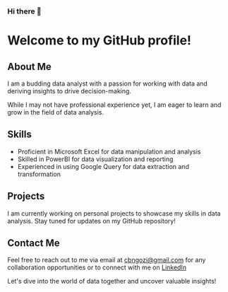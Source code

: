 ### Hi there 👋

# Welcome to my GitHub profile!

## About Me
I am a budding data analyst with a passion for working with data and deriving insights to drive decision-making.

While I may not have professional experience yet, I am eager to learn and grow in the field of data analysis.

## Skills
- Proficient in Microsoft Excel for data manipulation and analysis
- Skilled in PowerBI for data visualization and reporting
- Experienced in using Google Query for data extraction and transformation

## Projects
I am currently working on personal projects to showcase my skills in data analysis. Stay tuned for updates on my GitHub repository!

## Contact Me
Feel free to reach out to me via email at [cbngozi@gmail.com](cbngozi@gmailcom) for any collaboration opportunities or to connect with me on [LinkedIn](https://www.linkedin.com/in/ngozi-chidinma-okonkwo/)

Let's dive into the world of data together and uncover valuable insights!

